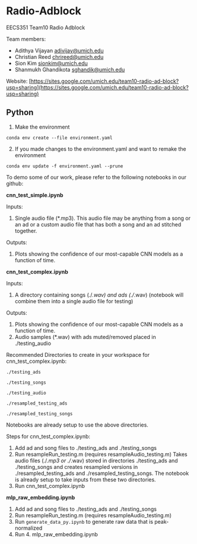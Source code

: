 # Radio-Adblock
EECS351 Team10 Radio Adblock

Team members: 
* Adithya Vijayan <adivijay@umich.edu>
* Christian Reed <chrireed@umich.edu>
* Sion Kim <sionkim@umich.edu>
* Shanmukh Ghandikota <sghandik@umich.edu>

Website: [https://sites.google.com/umich.edu/team10-radio-ad-block?usp=sharing](https://sites.google.com/umich.edu/team10-radio-ad-block?usp=sharing)

## Python

1. Make the environment
```
conda env create --file environment.yaml
```
2. If you made changes to the environment.yaml and want to remake the environment
```
conda env update -f environment.yaml --prune 
```
To demo some of our work, please refer to the following notebooks in our github:

**cnn_test_simple.ipynb**

Inputs: 
  1. Single audio file (*.mp3). This audio file may be anything from a song or an ad or a custom audio file that has both a song and an ad stitched together.
  
Outputs: 
  1. Plots showing the confidence of our most-capable CNN models as a function of time.
  
**cnn_test_complex.ipynb**

Inputs: 
  1. A directory containing songs (./*.wav) and ads (./*.wav) (notebook will combine them into a single audio file for testing)
  
Outputs: 
  1. Plots showing the confidence of our most-capable CNN models as a function of time.
  2. Audio samples (*.wav) with ads muted/removed placed in ./testing_audio

Recommended Directories to create in your workspace for cnn_test_complex.ipynb:

`./testing_ads`

`./testing_songs`

`./testing_audio`

`./resampled_testing_ads`

`./resampled_testing_songs`

Notebooks are already setup to use the above directories.

Steps for cnn_test_complex.ipynb:

  1. Add ad and song files to ./testing_ads and ./testing_songs
  2. Run resampleRun_testing.m (requires resampleAudio_testing.m) 
      Takes audio files (./*.mp3 or ./*.wav) stored in directories ./testing_ads and ./testing_songs and creates resampled versions in ./resampled_testing_ads and ./resampled_testing_songs. The notebook is already setup to take inputs from these two directories.
  3. Run cnn_test_complex.ipynb

**mlp_raw_embedding.ipynb**

1. Add ad and song files to ./testing_ads and ./testing_songs
2. Run resampleRun_testing.m (requires resampleAudio_testing.m) 
3. Run `generate_data_py.ipynb` to generate raw data that is peak-normalized
4. Run 4. mlp_raw_embedding.ipynb
